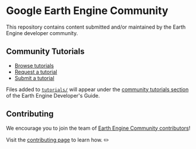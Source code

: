 <!--
Copyright 2019 The Google Earth Engine Community Authors

Licensed under the Apache License, Version 2.0 (the "License");
you may not use this file except in compliance with the License.
You may obtain a copy of the License at

    http://www.apache.org/licenses/LICENSE-2.0

Unless required by applicable law or agreed to in writing, software
distributed under the License is distributed on an "AS IS" BASIS,
WITHOUT WARRANTIES OR CONDITIONS OF ANY KIND, either express or implied.
See the License for the specific language governing permissions and
limitations under the License.
-->

# Google Earth Engine Community <!--[![Build Status](https://travis-ci.org/google/earthengine-community.svg?branch=master)](https://travis-ci.org/google/earthengine-community)-->

This repository contains content submitted and/or maintained by the Earth Engine
developer community.

## Community Tutorials

* [Browse tutorials][tutorials]
* [Request a tutorial][request]
* [Submit a tutorial][write]

Files added to [`tutorials/`][folder] will appear under the
[community tutorials section][tutorials] of the Earth Engine Developer's Guide.

## Contributing

We encourage you to join the team of [Earth Engine Community contributors][contributors]!

Visit the [contributing page][contribute] to learn how. ✏️

[folder]: https://github.com/google/earthengine-community/tree/master/tutorials
[tutorials]: https://developers.google.com/earth-engine/tutorials/community/explore
[contribute]: https://github.com/google/earthengine-community/blob/master/.github/ISSUE_TEMPLATE/CONTRIBUTE.md
[request]: https://github.com/google/earthengine-community/issues/new?title=Tutorial%20Request:%20<title>&body=Description%0A%0ATechnical%20Level%0Abeginner%20%7C%20intermediate%20%7C%20advanced%0A%0ALength%0Ashort%20(<%20250%20words)%20%7C%20medium%20(250-500%20words)%20%7C%20long%20(1000%20words+)%0A
[write]: https://developers.google.com/earth-engine/tutorials/community/write
[cca]: https://creativecommons.org/licenses/by/4.0/
[apache]: http://www.apache.org/licenses/LICENSE-2.0
[authors]: https://github.com/google/earthengine-community/blob/master/AUTHORS
[contributors]: https://github.com/google/earthengine-community/graphs/contributors
